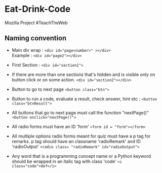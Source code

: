 # Eat-Drink-Code
Mozilla Project #TeachTheWeb

## Naming convention
- Main div wrap : ```<div id="page<number>" ></div>```<br>
Example : ```<div id="page2"></div>```

- First Section : ```<div id="section1">```

- If there are more than one sections that's hidden and is visible only on button click or on some action. ```<div id="section2"></div>```

- Button to go to next page ```<button class="btn">```

- Button to run a code, evaluate a result, check answer, hint etc : ```<button class="btnResult">```

- All buttons that go to next page must call the function "nextPage()" ```<button onclick="nextPage()">```

- All radio forms must have an ID 'form' ```<form id = "form"></form>```

- All multiple options radio forms meant for quiz must have a p tag for remarks. p tag should have an classname 'radioRemark' and ID 'radioOutput' 
```<radio class= "radioRemark" id="radioOutput">```

- Any word that is a programming concept name or a Python keyword should be wrapped in an italic tag with class 'code'
```<i class="code">def</i>```
